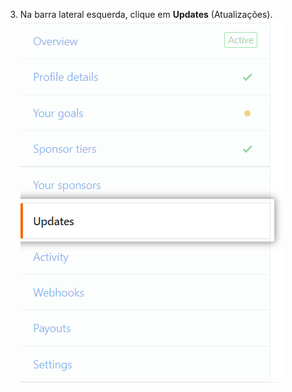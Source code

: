3. Na barra lateral esquerda, clique em **Updates** (Atualizações). ![Guia Updates (Atualizações)](/assets/images/help/sponsors/updates-tab.png)
